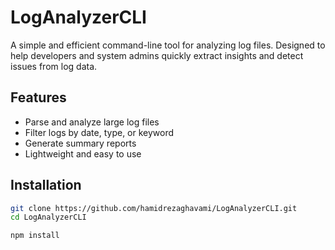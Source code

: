 # LogAnalyzerCLI

A simple and efficient command-line tool for analyzing log files. Designed to help developers and system admins quickly extract insights and detect issues from log data.

## Features
- Parse and analyze large log files
- Filter logs by date, type, or keyword
- Generate summary reports
- Lightweight and easy to use

## Installation
```bash
git clone https://github.com/hamidrezaghavami/LogAnalyzerCLI.git
cd LogAnalyzerCLI 

npm install